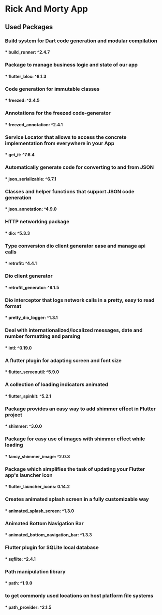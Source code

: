 # Rick And Morty App

## Used Packages

### Build system for Dart code generation and modular compilation
#### * build_runner: ^2.4.7
### Package to manage business logic and state of our app
#### * flutter_bloc: ^8.1.3
### Code generation for immutable classes
#### * freezed: ^2.4.5
### Annotations for the freezed code-generator
#### * freezed_annotation: ^2.4.1
### Service Locator that allows to access the concrete implementation from everywhere in your App
#### * get_it: ^7.6.4
### Automatically generate code for converting to and from JSON
#### * json_serializable: ^6.7.1
### Classes and helper functions that support JSON code generation
#### * json_annotation: ^4.9.0
### HTTP networking package
#### * dio: ^5.3.3
### Type conversion dio client generator ease and manage api calls
#### * retrofit: ^4.4.1
### Dio client generator
#### * retrofit_generator: ^9.1.5
### Dio interceptor that logs network calls in a pretty, easy to read format
#### * pretty_dio_logger: ^1.3.1
### Deal with internationalized/localized messages, date and number formatting and parsing
#### * intl: ^0.19.0
### A flutter plugin for adapting screen and font size
#### * flutter_screenutil: ^5.9.0
### A collection of loading indicators animated
#### * flutter_spinkit: ^5.2.1
### Package provides an easy way to add shimmer effect in Flutter project
#### * shimmer: ^3.0.0
### Package for easy use of images with shimmer effect while loading
#### * fancy_shimmer_image: ^2.0.3
### Package which simplifies the task of updating your Flutter app's launcher icon
#### * flutter_launcher_icons: 0.14.2
### Creates animated splash screen in a fully customizable way
#### * animated_splash_screen: ^1.3.0
### Animated Bottom Navigation Bar
#### * animated_bottom_navigation_bar: ^1.3.3
### Flutter plugin for SQLite local database
#### * sqflite: ^2.4.1
### Path manipulation library
#### * path: ^1.9.0
### to get commonly used locations on host platform file systems
#### * path_provider: ^2.1.5